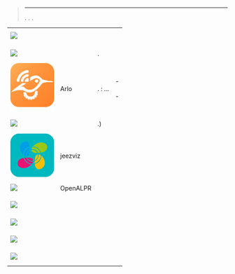 
# 


>****
>. . .
> [](https://market.jeedom.com/index.php?v=d&p=market&type=plugin&categorie=security) 


| | | | |
|--- | --- | --- | ---|
|<img src="Diagral_eOne/Diagral_eOne_icon.png" class="pluginLogo" width="100" />|||[](https://mguyard.github.io/Jeedom-Diagral_eOne/en_US/)<br/>[](https://market.jeedom.com/index.php?v=d&p=market_display&id=3820)<br/>[](https://mguyard.github.io/Jeedom-Diagral_eOne/en_US/changelog)|
|<img src="QRacces/QRacces_icon.png" class="pluginLogo" width="100" />||.|[](http://mika-nt28.github.io/Documentations/QRacces/fr_FR)<br/>[](https://market.jeedom.com/index.php?v=d&p=market_display&id=3758)<br/>[](https://mika-nt28.github.io/Documentations/QRacces/en_US/changelog)|
|<img src="arlo/arlo_icon.png" class="pluginLogo" width="100" />|Arlo|. : ...|[](https://mips2648.github.io/jeedom-plugins-docs/arlo/en_US/) - [](https://mips2648.github.io/jeedom-plugins-docs/arlo/en_US/)<br/>[](https://market.jeedom.com/index.php?v=d&p=market_display&id=3708)<br/>[](https://mips2648.github.io/jeedom-plugins-docs/arlo/en_US/changelog) - [](https://mips2648.github.io/jeedom-plugins-docs/arlo/en_US/changelog)|
|<img src="facerecognition/facerecognition_icon.png" class="pluginLogo" width="100" />||.)|[](http://mika-nt28.github.io/Documentations/facerecognition/en_US/)<br/>[](https://market.jeedom.com/index.php?v=d&p=market_display&id=3863)<br/>[](https://mika-nt28.github.io/Documentations/facerecognition/en_US/changelog)|
|<img src="jeezviz/jeezviz_icon.png" class="pluginLogo" width="100" />|jeezviz||[](https://famille-ozaer.github.io/jeezviz/en_US/index.md)<br/>[](https://market.jeedom.com/index.php?v=d&p=market_display&id=4063)<br/>[](https://famille-ozaer.github.io/jeezviz/en_US/changelog.html)|
|<img src="openalpr/openalpr_icon.png" class="pluginLogo" width="100" />|OpenALPR||[](https://mika-nt28.github.io/Documentations/openalpr/fr_FR)<br/>[](https://market.jeedom.com/index.php?v=d&p=market_display&id=1613)<br/>[](https://mika-nt28.github.io/Documentations/openalpr/en_US/changelog)|
|<img src="seniorcarealertbt/seniorcarealertbt_icon.png" class="pluginLogo" width="100" />|||[](https://agp42.github.io/seniorcarealertbt/en_US/)<br/>[](https://market.jeedom.com/index.php?v=d&p=market_display&id=3948)<br/>[](https://agp42.github.io/seniorcarealertbt/en_US/changelog)|
|<img src="seniorcarecomfortsecurity/seniorcarecomfortsecurity_icon.png" class="pluginLogo" width="100" />|||[](https://agp42.github.io/seniorcarecomfortsecurity/en_US/)<br/>[](https://market.jeedom.com/index.php?v=d&p=market_display&id=3972)<br/>[](https://agp42.github.io/seniorcarecomfortsecurity/en_US/changelog)|
|<img src="seniorcareinactivity/seniorcareinactivity_icon.png" class="pluginLogo" width="100" />|||[](https://agp42.github.io/seniorcareinactivity/en_US/)<br/>[](https://market.jeedom.com/index.php?v=d&p=market_display&id=3947)<br/>[](https://agp42.github.io/seniorcareinactivity/en_US/changelog)|
|<img src="verisure/verisure_icon.png" class="pluginLogo" width="100" />|||[](https://xav-74.github.io/verisure/en_US/)<br/>[](https://market.jeedom.com/index.php?v=d&p=market_display&id=3997)<br/>[](https://xav-74.github.io/verisure/en_US/changelog)|
